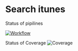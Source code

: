 # Search itunes 

Status of pipilines  

[![Workflow](https://github.com/nselvak/day22giphy/actions/workflows/giphy.yaml/badge.svg)](https://github.com/nselvak/day22giphy/actions/workflows/giphy.yaml)

Status of Coverage
![Coverage](https://wintersong.sgp1.digitaloceanspaces.com/coverage/day22giphy/jacoco.svg)